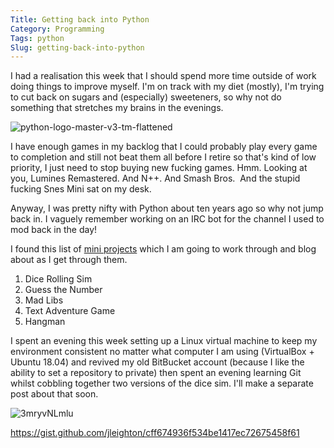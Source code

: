 ```yaml
---
Title: Getting back into Python
Category: Programming
Tags: python
Slug: getting-back-into-python
---
```

I had a realisation this week that I should spend more time outside of work doing things to improve myself. I'm on track with my diet (mostly), I'm trying to cut back on sugars and (especially) sweeteners, so why not do something that stretches my brains in the evenings.

![python-logo-master-v3-tm-flattened](https://jamesleighton.files.wordpress.com/2018/06/python-logo-master-v3-tm-flattened.png)

I have enough games in my backlog that I could probably play every game to completion and still not beat them all before I retire so that's kind of low priority, I just need to stop buying new fucking games. Hmm. Looking at you, Lumines Remastered. And N++. And Smash Bros.  And the stupid fucking Snes Mini sat on my desk.

Anyway, I was pretty nifty with Python about ten years ago so why not jump back in. I vaguely remember working on an IRC bot for the channel I used to mod back in the day!

I found this list of [mini projects](https://knightlab.northwestern.edu/2014/06/05/five-mini-programming-projects-for-the-python-beginner/) which I am going to work through and blog about as I get through them.

1.  Dice Rolling Sim
2.  Guess the Number
3.  Mad Libs
4.  Text Adventure Game
5.  Hangman

I spent an evening this week setting up a Linux virtual machine to keep my environment consistent no matter what computer I am using (VirtualBox + Ubuntu 18.04) and revived my old BitBucket account (because I like the ability to set a repository to private) then spent an evening learning Git whilst cobbling together two versions of the dice sim. I'll make a separate post about that soon.

![3mryvNLmlu](https://jamesleighton.files.wordpress.com/2018/06/3mryvnlmlu.gif)

https://gist.github.com/jleighton/cff674936f534be1417ec72675458f61
